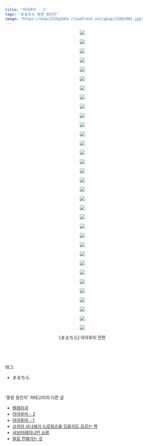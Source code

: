 ```yaml
---
title: "아야후미 - 1"
tags: "まるちら 동방_동인지"
image: "https://dxpc2233q2b6a.cloudfront.net/ghap/2189/001.jpg"
---
```

<div class="article">
<p style="text-align: center; clear: none; float: none;"><img src="{{ site.imgserver3 }}/ghap/2189/001.jpg"/></p>
<p style="text-align: center; clear: none; float: none;"><img src="{{ site.imgserver3 }}/ghap/2189/002.jpg"/></p>
<p style="text-align: center; clear: none; float: none;"><img src="{{ site.imgserver3 }}/ghap/2189/003.jpg"/></p>
<p style="text-align: center; clear: none; float: none;"><img src="{{ site.imgserver3 }}/ghap/2189/004.jpg"/></p>
<p style="text-align: center; clear: none; float: none;"><img src="{{ site.imgserver3 }}/ghap/2189/005.jpg"/></p>
<p style="text-align: center; clear: none; float: none;"><img src="{{ site.imgserver3 }}/ghap/2189/006.jpg"/></p>
<p style="text-align: center; clear: none; float: none;"><img src="{{ site.imgserver3 }}/ghap/2189/007.jpg"/></p>
<p style="text-align: center; clear: none; float: none;"><img src="{{ site.imgserver3 }}/ghap/2189/008.jpg"/></p>
<p style="text-align: center; clear: none; float: none;"><img src="{{ site.imgserver3 }}/ghap/2189/009.jpg"/></p>
<p style="text-align: center; clear: none; float: none;"><img src="{{ site.imgserver3 }}/ghap/2189/010.jpg"/></p>
<p style="text-align: center; clear: none; float: none;"><img src="{{ site.imgserver3 }}/ghap/2189/011.jpg"/></p>
<p style="text-align: center; clear: none; float: none;"><img src="{{ site.imgserver3 }}/ghap/2189/012.jpg"/></p>
<p style="text-align: center; clear: none; float: none;"><img src="{{ site.imgserver3 }}/ghap/2189/013.jpg"/></p>
<p style="text-align: center; clear: none; float: none;"><img src="{{ site.imgserver3 }}/ghap/2189/014.jpg"/></p>
<p style="text-align: center; clear: none; float: none;"><img src="{{ site.imgserver3 }}/ghap/2189/015.jpg"/></p>
<p style="text-align: center; clear: none; float: none;"><img src="{{ site.imgserver3 }}/ghap/2189/016.jpg"/></p>
<p style="text-align: center; clear: none; float: none;"><img src="{{ site.imgserver3 }}/ghap/2189/017.jpg"/></p>
<p style="text-align: center; clear: none; float: none;"><img src="{{ site.imgserver3 }}/ghap/2189/018.jpg"/></p>
<p style="text-align: center; clear: none; float: none;"><img src="{{ site.imgserver3 }}/ghap/2189/019.jpg"/></p>
<p style="text-align: center; clear: none; float: none;"><img src="{{ site.imgserver3 }}/ghap/2189/020.jpg"/></p>
<p style="text-align: center; clear: none; float: none;"><img src="{{ site.imgserver3 }}/ghap/2189/021.jpg"/></p>
<p style="text-align: center; clear: none; float: none;"><img src="{{ site.imgserver3 }}/ghap/2189/022.jpg"/></p>
<p style="text-align: center; clear: none; float: none;"><img src="{{ site.imgserver3 }}/ghap/2189/023.jpg"/></p>
<p style="text-align: center; clear: none; float: none;"><img src="{{ site.imgserver3 }}/ghap/2189/024.jpg"/></p>
<p style="text-align: center; clear: none; float: none;"><img src="{{ site.imgserver3 }}/ghap/2189/025.jpg"/></p>
<p style="text-align: center; clear: none; float: none;"><img src="{{ site.imgserver3 }}/ghap/2189/026.jpg"/></p>
<p style="text-align: center; clear: none; float: none;"><img src="{{ site.imgserver3 }}/ghap/2189/027.jpg"/></p>
<p style="text-align: center; clear: none; float: none;"><img src="{{ site.imgserver3 }}/ghap/2189/028.jpg"/></p>
<p style="text-align: center; clear: none; float: none;"><img src="{{ site.imgserver3 }}/ghap/2189/029.jpg"/></p>
<p style="text-align: center; clear: none; float: none;"><img src="{{ site.imgserver3 }}/ghap/2189/030.jpg"/></p>
<p style="text-align: center; clear: none; float: none;"><img src="{{ site.imgserver3 }}/ghap/2189/031.jpg"/></p>
<p style="text-align: center; clear: none; float: none;"><img src="{{ site.imgserver3 }}/ghap/2189/032.jpg"/></p>
<p style="text-align: center; clear: none; float: none;"><img src="{{ site.imgserver3 }}/ghap/2189/033.jpg"/></p>
<p style="text-align: center; clear: none; float: none;">[まるちら] 아야후미 전편</p>
<p><br/></p>
</div><br/>
<div class="tagTrail">
<p>태그: </p>
<ul>
<li>まるちら</li>
</ul>
</div><br/>
<div class="another">
<p>'동방 동인지' 카테고리의 다른 글</p>
<ul>
<li><a href="/ghap_2193">벌레자국</a></li>
<li><a href="/ghap_2190">아야후미 - 2</a></li>
<li><a href="/ghap_2189">아야후미 - 1</a></li>
<li><a href="/ghap_2187">코치야 사나에가 드로워즈를 입을지도 모르는 책</a></li>
<li><a href="/ghap_2186">서브터레이니언 쇼핑</a></li>
<li><a href="/ghap_2185">말로 전해가는 것</a></li>
</ul>
</div><br/>
<div class="cb_module cb_fluid">
<div class="cb_wrt cb_profile">
</div><!-- commentList close -->
</div><br/>
